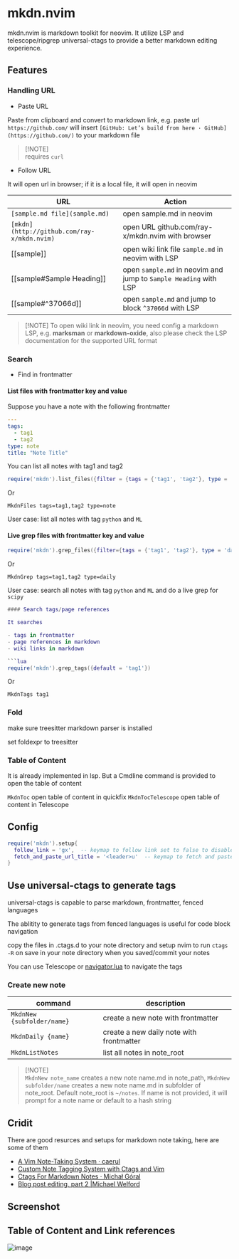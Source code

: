 # mkdn.nvim

mkdn.nvim is markdown toolkit for neovim. It utilize LSP and telescope/ripgrep universal-ctags to provide a better
markdown editing experience.

## Features

### Handling URL

- Paste URL

Paste from clipboard and convert to markdown link, e.g. paste url `https://github.com/` will insert
`[GitHub: Let’s build from here · GitHub](https://github.com/)` to your markdown file

> [!NOTE]<br> requires `curl`

- Follow URL

It will open url in browser; if it is a local file, it will open in neovim

| URL                                         | Action                                                           |
| ------------------------------------------- | ---------------------------------------------------------------- |
| `[sample.md file](sample.md)`               | open sample.md in neovim                                         |
| `[mkdn](http://github.com/ray-x/mkdn.nvim)` | open URL github.com/ray-x/mkdn.nvim with browser                 |
| [[sample]]                                  | open wiki link file `sample.md` in neovim with LSP               |
| [[sample#Sample Heading]]                   | open `sample.md` in neovim and jump to `Sample Heading` with LSP |
| [[sample#^37066d]]                          | open `sample.md` and jump to block `^37066d` with LSP            |

> [!NOTE] To open wiki link in neovim, you need config a markdown LSP, e.g. **marksman** or **markdown-oxide**, also
> please check the LSP documentation for the supported URL format

### Search

- Find in frontmatter

#### List files with frontmatter key and value

Suppose you have a note with the following frontmatter

```yml
---
tags:
  - tag1
  - tag2
type: note
title: "Note Title"
```

You can list all notes with tag1 and tag2

```lua
require('mkdn').list_files({filter = {tags = {'tag1', 'tag2'}, type = 'note'}})
```

Or

```vim
MkdnFiles tags=tag1,tag2 type=note
```

User case: list all notes with tag `python` and `ML`

#### Live grep files with frontmatter key and value

```lua
require('mkdn').grep_files({filter={tags = {'tag1', 'tag2'}, type = 'daily'}})
```

Or

```vim
MkdnGrep tags=tag1,tag2 type=daily
```

User case: search all notes with tag `python` and `ML` and do a live grep for `scipy`

````lua
#### Search tags/page references

It searches

- tags in frontmatter
- page references in markdown
- wiki links in markdown

```lua
require('mkdn').grep_tags({default = 'tag1'})
````

Or

```vim
MkdnTags tag1
```

### Fold

make sure treesitter markdown parser is installed

set foldexpr to treesitter

### Table of Content

It is already implemented in lsp. But a Cmdline command is provided to open the table of content

`MkdnToc` open table of content in quickfix `MkdnTocTelescope` open table of content in Telescope

## Config

```lua
require('mkdn').setup{
  follow_link = 'gx',  -- keymap to follow link set to false to disable
  fetch_and_paste_url_title = '<leader>u'  -- keymap to fetch and paste url title
}
```

## Use universal-ctags to generate tags

universal-ctags is capable to parse markdown, frontmatter, fenced languages

The ablitity to generate tags from fenced languages is useful for code block navigation

copy the files in .ctags.d to your note directory and setup nvim to run `ctags -R` on save in your note directory when
you saved/commit your notes

You can use Telescope or [navigator.lua](https://github.com/ray-x/navigator.lua) to navigate the tags

### Create new note

| command                    | description                              |
| -------------------------- | ---------------------------------------- |
| `MkdnNew {subfolder/name}` | create a new note with frontmatter       |
| `MkdnDaily {name}`         | create a new daily note with frontmatter |
| `MkdnListNotes`            | list all notes in note_root              |

> [!NOTE]<br> `MkdnNew note_name` creates a new note name.md in note_path, `MkdnNew subfolder/name` creates a new note name.md in subfolder of note_root.  Default note_root is `~/notes`. If name is not provided, it will prompt for a note name or default to a hash string


## Cridit

There are good resurces and setups for markdown note taking, here are some of them

- [A Vim Note-Taking System &middot; caerul](https://caerul.net/post/a-vim-notetaking-system/)
- [Custom Note Tagging System with Ctags and Vim](https://www.edwinwenink.xyz/posts/43-notes_tagging/)
- [Ctags For Markdown Notes &middot; Michał Góral](https://goral.net.pl/post/ctags-for-notes/)
- [Blog post editing, part 2 |Michael Welford](https://its.mw/posts/blog-post-editing-2/)

## Screenshot

## Table of Content and Link references
![image](https://github.com/ray-x/mkdn.nvim/assets/1681295/15d0ca22-da99-4e6f-a016-7f24a90354b8)
